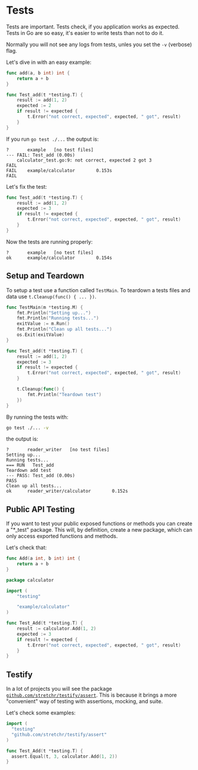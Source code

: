 # Tests

Tests are important.
Tests check, if you application works as expected.
Tests in Go are so easy, it's easier to write tests than not to do it.

Normally you will not see any logs from tests, unles you set the `-v` (verbose) flag.

Let's dive in with an easy example:

```go linenums="1" title="calculator.go"
func add(a, b int) int {
    return a + b
}
```

```go linenums="1" title="calculator_test.go"
func Test_add(t *testing.T) {
    result := add(1, 2)
    expected := 2
    if result != expected {
        t.Error("not correct, expected", expected, " got", result)
    }
}
```

If you run `go test ./...` the output is:

```
?       example   [no test files]
--- FAIL: Test_add (0.00s)
    calculator_test.go:9: not correct, expected 2 got 3
FAIL
FAIL    example/calculator        0.153s
FAIL
```

Let's fix the test:

```go linenums="1" title="calculator_test.go"
func Test_add(t *testing.T) {
    result := add(1, 2)
    expected := 3
    if result != expected {
        t.Error("not correct, expected", expected, " got", result)
    }
}
```

Now the tests are running properly:

```
?       example   [no test files]
ok      example/calculator        0.154s
```

## Setup and Teardown

To setup a test use a function called `TestMain`.
To teardown a tests files and data use `t.Cleanup(func() { ... })`.

```go linenums="1" title="calculator_test.go"
func TestMain(m *testing.M) {
	fmt.Println("Setting up...")
	fmt.Println("Running tests...")
	exitValue := m.Run()
	fmt.Println("Clean up all tests...")
	os.Exit(exitValue)
}

func Test_add(t *testing.T) {
    result := add(1, 2)
    expected := 3
    if result != expected {
        t.Error("not correct, expected", expected, " got", result)
    }

    t.Cleanup(func() {
        fmt.Println("Teardown test")
    })
}
```

By running the tests with:

```sh
go test ./... -v
```

the output is:

```
?       reader_writer   [no test files]
Setting up...
Running tests...
=== RUN   Test_add
Teardown add test
--- PASS: Test_add (0.00s)
PASS
Clean up all tests...
ok      reader_writer/calculator        0.152s
```

## Public API Testing

If you want to test your public exposed functions or methods you can create a "\*\_test" package.
This will, by definition, create a new package, which can only access exported functions and methods.

Let's check that:

```go linenums="1" title="calculator/calculator.go"
func Add(a int, b int) int {
    return a + b
}
```

```go linenums="1" title="calculator/calculator_test/calculator_test.go"
package calculator

import (
	"testing"

	"example/calculator"
)

func Test_Add(t *testing.T) {
	result := calculator.Add(1, 2)
	expected := 3
	if result != expected {
		t.Error("not correct, expected", expected, " got", result)
	}
}
```

## Testify

In a lot of projects you will see the package [`github.com/stretchr/testify/assert`](https://github.com/stretchr/testify/assert).
This is because it brings a more "convenient" way of testing with assertions, mocking, and suite.

Let's check some examples:

```go linenums="1" title="main.go"
import (
  "testing"
  "github.com/stretchr/testify/assert"
)

func Test_Add(t *testing.T) {
  assert.Equal(t, 3, calculator.Add(1, 2))
}
```
